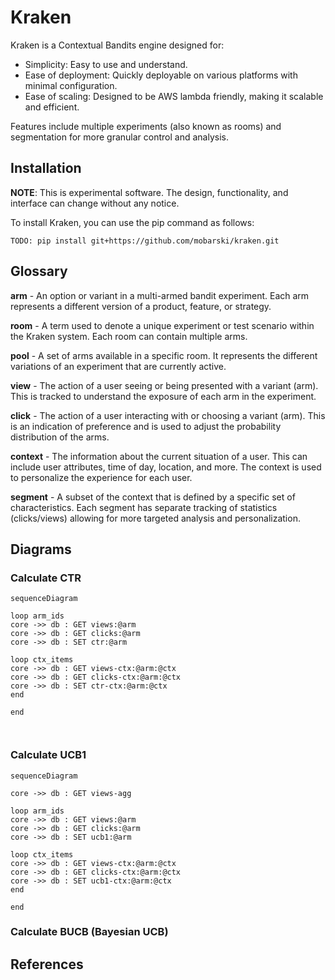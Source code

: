 # Kraken

Kraken is a Contextual Bandits engine designed for:

- Simplicity: Easy to use and understand.
- Ease of deployment: Quickly deployable on various platforms with minimal configuration.
- Ease of scaling: Designed to be AWS lambda friendly, making it scalable and efficient.

Features include multiple experiments (also known as rooms) and segmentation for more granular control and analysis.



## Installation

**NOTE**: This is experimental software. The design, functionality, and interface can change without any notice.

To install Kraken, you can use the pip command as follows:

```
TODO: pip install git+https://github.com/mobarski/kraken.git
```



## Glossary



**arm** - An option or variant in a multi-armed bandit experiment. Each arm represents a different version of a product,  feature, or strategy.

**room** - A term used to denote a unique experiment or test scenario within the Kraken system. Each room can contain multiple arms.

**pool** - A set of arms available in a specific room. It represents the different variations of an experiment that are  currently active.

**view** - The action of a user seeing or being presented with a variant (arm). This is tracked to understand the  exposure of each arm in the experiment.

**click** - The action of a user interacting with or choosing a variant (arm). This is an indication of preference and is  used to adjust the probability distribution of the arms.

**context** - The information about the current situation of a user. This can include user attributes, time of day, location, and more. The context is used to personalize the experience for each user.

**segment** - A subset of the context that is defined by a specific set of characteristics. Each segment has separate tracking of statistics (clicks/views) allowing for more targeted analysis and personalization.



## Diagrams



### Calculate CTR

```mermaid
sequenceDiagram

loop arm_ids
core ->> db : GET views:@arm
core ->> db : GET clicks:@arm
core ->> db : SET ctr:@arm

loop ctx_items
core ->> db : GET views-ctx:@arm:@ctx
core ->> db : GET clicks-ctx:@arm:@ctx
core ->> db : SET ctr-ctx:@arm:@ctx
end

end



```



### Calculate UCB1

```mermaid
sequenceDiagram

core ->> db : GET views-agg

loop arm_ids
core ->> db : GET views:@arm
core ->> db : GET clicks:@arm
core ->> db : SET ucb1:@arm

loop ctx_items
core ->> db : GET views-ctx:@arm:@ctx
core ->> db : GET clicks-ctx:@arm:@ctx
core ->> db : SET ucb1-ctx:@arm:@ctx
end

end
```

### Calculate BUCB (Bayesian UCB)



## References

